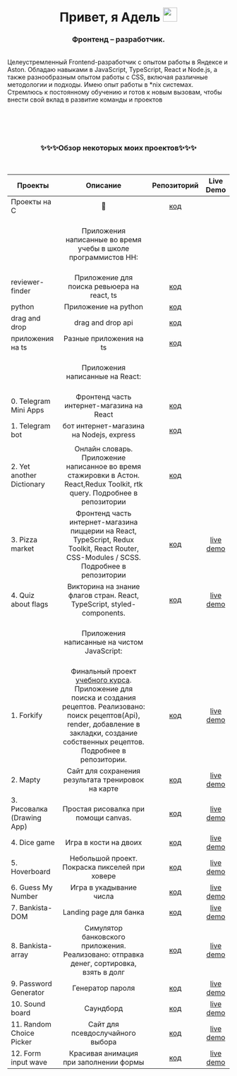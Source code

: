  <h1 align="center">Привет, я Адель <img src="https://github.com/blackcater/blackcater/raw/main/images/Hi.gif" height="32"/></h1>
<h3 align="center">Фронтенд – разработчик.</h3>
<br>
Целеустремленный Frontend-разработчик с опытом работы в Яндексе и Aston. Обладаю навыками в JavaScript, TypeScript, React и Node.js, а также разнообразным опытом работы с CSS, включая различные методологии и подходы. Имею опыт работы в *nix системах. Стремлюсь к постоянному обучению и готов к новым вызовам, чтобы внести свой вклад в развитие команды и проектов
 <br><br>
<br>     
<br>    
<br>  
          <h3 align="center">✨✨✨Обзор некоторых моих  проектов✨✨✨</h3>

<br>
          
          
          
          

| Проекты                  |                                                                                                                                      Описание                                                                                                                                      |                                                 Репозиторий                                                 |                          Live Demo                          |
| ------------------------ | :--------------------------------------------------------------------------------------------------------------------------------------------------------------------------------------------------------------------------------------------------------------------------------: | :---------------------------------------------------------------------------------------------------------: | :---------------------------------------------------------: |
 |  Проекты на C  | 🥐  |   [код](https://github.com/Adelsspace/c)| |
 | |  <br> Приложения написанные во время учебы в школе программистов HH: <br> <br>   | | |
|  reviewer-finder | Приложение для поиска ревьюера на react, ts |   [код](https://github.com/Adelsspace/hh-school/tree/main/reviewer-finder)| |
| python | Приложение на python |   [код](https://github.com/Adelsspace/hh-school/tree/main/python)| |
| drag and drop | drag and drop api |   [код](https://github.com/Adelsspace/hh-school/tree/main/drag%20and%20drop)| |
| приложения на ts | Разные приложения на ts |   [код](https://github.com/Adelsspace/hh-school/tree/main/ts)| |
| |  <br> Приложения написанные на React: <br> <br>   | | |
| 0. Telegram Mini Apps | Фронтенд часть интернет-магазина  на React |   [код](https://github.com/Adelsspace/tg-web-app)| |
 | 1. Telegram bot | бот интернет-магазина на Nodejs, express   |   [код](https://github.com/Adelsspace/tg-web-app-bot)| |
  | |   |  |  |
  | 2. Yet another Dictionary |   Онлайн словарь. Приложение написанное во время стажировки в Астон.  React,Redux Toolkit, rtk query. Подробнее в репозитории   | [код](https://github.com/Adelsspace/yet-another-dictionary)||
 | 3. Pizza market | Фронтенд часть интернет-магазина пиццерии на React, TypeScript, Redux Toolkit, React Router, CSS-Modules / SCSS. Подробнее в репозитории   |   [код](https://github.com/Adelsspace/pizza-market)| [live demo](https://market-adel.netlify.app/)|
 | 4. Quiz about flags | Викторина на знание флагов стран. React, TypeScript, styled-components.   |   [код](https://github.com/Adelsspace/quiz-flags)| [live demo](https://quiz-adel.netlify.app/)|
|| <br> Приложения написанные на чистом JavaScript: <br> <br>|
| 1. Forkify               | Финальный проект [учебного курса](https://www.udemy.com/certificate/UC-b371cdaa-5532-43fe-a29f-dd31e3bfa36f/). Приложение для поиска и создания рецептов. Реализовано: поиск рецептов(Api), render, добавление в закладки, создание собственных рецептов. Подробнее в репозитории. |                      [код](https://github.com/Adelsspace/recipes-study-project-final)                       |       [live demo](https://recipes-adel.netlify.app/)        |
| 2. Mapty                 |                                                                                                                 Сайт для сохранения результата тренировок на карте                                                                                                                 |                    [код](https://github.com/Adelsspace/study-projects/tree/master/mapty)                    |         [live demo](https://mapty-adel.netlify.app)         |
| 3. Рисовалка (Drawing App)                 |                                                                        Простая рисовалка при помощи canvas.                                                            |              [код](https://github.com/Adelsspace/study-projects/tree/master/drawing%20app)               |         [live demo](https://drawing-app-adel.netlify.app)         |
| 4. Dice game             |                                                                                                                               Игра в кости на двоих                                                                                                                                |                 [код](https://github.com/Adelsspace/study-projects/tree/master/dice%20game)                 |         [live demo](https://dice-adel.netlify.app)          |
| 5. Hoverboard            |                                                                                                                   Небольшой проект. Покраска пикселей при ховере                                                                                                                   |                 [код](https://github.com/Adelsspace/study-projects/tree/master/Hoverboard)                  |      [live demo](https://hoverboard-adel.netlify.app/)      |
| 6. Guess My Number       |                                                                                                                              Игра в укадывание числа                                                                                                                               |         [код](https://github.com/Adelsspace/study-projects/tree/master/guess%20my%20number%20game)          |    [live demo](https://guessmynumber-adel.netlify.app/)     |
| 7. Bankista-DOM          |                                                                                                                               Landing page для банка                                                                                                                               | [код](https://github.com/Adelsspace/rhttps://github.com/Adelsspace/study-projects/tree/master/bankista-DOM) |     [live demo](https://bankista-dom-adel.netlify.app/)     |
| 8. Bankista-array        |                                                                                              Симулятор банковского приложения. Реализовано: отправка денег, сортировка, взять в долг                                                                                               |               [код](https://github.com/Adelsspace/study-projects/tree/master/bankista-array)                |    [live demo](https://bankista-array-adel.netlify.app/)    |
| 9. Password Generator    |                                                                                                                                  Генератор пароля                                                                                                                                  |            [код](https://github.com/Adelsspace/study-projects/tree/master/Password%20Generator)             |  [live demo](https://password-generator-adel.netlify.app/)  |
| 10. Sound board           |                                                                                                                                     Саундборд                                                                                                                                      |                 [код](https://github.com/Adelsspace/study-projects/tree/master/sound-board)                 |      [live demo](https://sound-board-adel.netlify.app)      |
| 11. Random Choice Picker |                                                                                                                          Сайт для псевдослучайного выбора                                                                                                                          |          [код](https://github.com/Adelsspace/study-projects/tree/master/Random%20Choice%20Picker)           | [live demo](https://random-choice-picker-adel.netlify.app/) |
| 12. Form input wave      |                                                                                                                       Красивая анимация при заполнении формы                                                                                                                       |               [код](https://github.com/Adelsspace/study-projects/tree/master/form-input-wave)               |     [live demo](https://forminputwave-adel.netlify.app)     |
